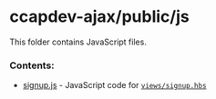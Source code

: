# ccapdev-ajax/public/js

This folder contains JavaScript files.

### Contents:
- [signup.js](https://github.com/arvention/ccapdev-ajax/blob/master/public/js/signup.js) - JavaScript code for [`views/signup.hbs`](https://github.com/arvention/ccapdev-ajax/blob/master/views/signup.hbs)
